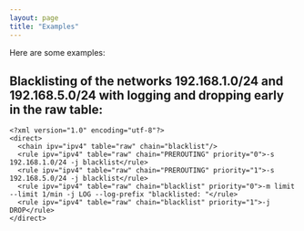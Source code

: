 ```yaml
---
layout: page
title: "Examples"
---
```


Here are some examples:

## Blacklisting of the networks 192.168.1.0/24 and 192.168.5.0/24 with logging and dropping early in the raw table: 

    <?xml version="1.0" encoding="utf-8"?>
    <direct>
      <chain ipv="ipv4" table="raw" chain="blacklist"/>
      <rule ipv="ipv4" table="raw" chain="PREROUTING" priority="0">-s 192.168.1.0/24 -j blacklist</rule>
      <rule ipv="ipv4" table="raw" chain="PREROUTING" priority="1">-s 192.168.5.0/24 -j blacklist</rule>
      <rule ipv="ipv4" table="raw" chain="blacklist" priority="0">-m limit --limit 1/min -j LOG --log-prefix "blacklisted: "</rule>
      <rule ipv="ipv4" table="raw" chain="blacklist" priority="1">-j DROP</rule>
    </direct>